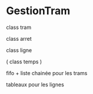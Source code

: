 # GestionTram

class tram

class arret

class ligne

( class temps ) 



fifo + liste chainée pour les trams

tableaux pour les lignes
